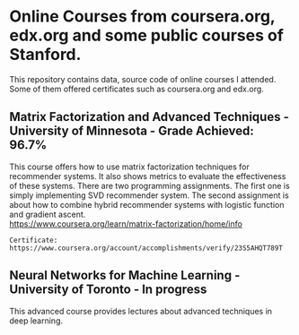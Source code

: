 # Online Courses from coursera.org, edx.org and some public courses of Stanford.
This repository contains data, source code of online courses I attended. Some of them offered certificates
such as coursera.org and edx.org. 

## Matrix Factorization and Advanced Techniques - University of Minnesota - Grade Achieved: 96.7%

This course offers how to use matrix factorization techniques for recommender systems. It also shows metrics to evaluate 
the effectiveness of these systems. There are two programming assignments. The first one is simply implementing SVD 
recommender system. The second assignment is about how to combine hybrid recommender systems with logistic function 
and gradient ascent.   
https://www.coursera.org/learn/matrix-factorization/home/info


```
Certificate: https://www.coursera.org/account/accomplishments/verify/23S5AHQT789T
```

## Neural Networks for Machine Learning - University of Toronto - In progress

This advanced course provides lectures about advanced techniques in deep learning. 
